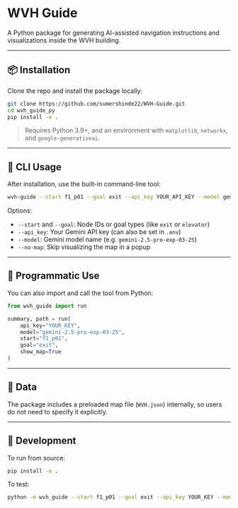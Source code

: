 # WVH Guide

A Python package for generating AI-assisted navigation instructions and visualizations inside the WVH building.

---

## 📦 Installation

Clone the repo and install the package locally:

```bash
git clone https://github.com/sumershinde22/WVH-Guide.git
cd wvh_guide_py
pip install -e .
```

> Requires Python 3.9+, and an environment with `matplotlib`, `networkx`, and `google-generativeai`.

---

## 🚀 CLI Usage

After installation, use the built-in command-line tool:

```bash
wvh-guide --start f1_p01 --goal exit --api_key YOUR_API_KEY --model gemini-2.5-pro-exp-03-25
```

Options:

- `--start` and `--goal`: Node IDs or goal types (like `exit` or `elevator`)
- `--api_key`: Your Gemini API key (can also be set in `.env`)
- `--model`: Gemini model name (e.g. `gemini-2.5-pro-exp-03-25`)
- `--no-map`: Skip visualizing the map in a popup

---

## 🐍 Programmatic Use

You can also import and call the tool from Python:

```python
from wvh_guide import run

summary, path = run(
    api_key="YOUR_KEY",
    model="gemini-2.5-pro-exp-03-25",
    start="f1_p01",
    goal="exit",
    show_map=True
)
```

---

## 📁 Data

The package includes a preloaded map file (`WVH.json`) internally,
so users do not need to specify it explicitly.

---

## 🧪 Development

To run from source:

```bash
pip install -e .
```

To test:

```bash
python -m wvh_guide --start f1_p01 --goal exit --api_key YOUR_KEY --model gemini-2.5
```
